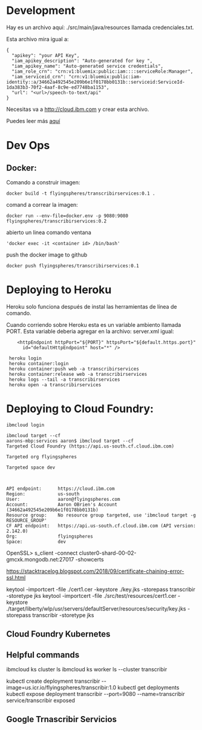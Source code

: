 # Development
Hay es un archivo aquí: ./src/main/java/resources llamada credenciales.txt. 


Esta archivo mira igual a:
```
{
  "apikey": "your API Key",
  "iam_apikey_description": "Auto-generated for key ",
  "iam_apikey_name": "Auto-generated service credentials",
  "iam_role_crn": "crn:v1:bluemix:public:iam::::serviceRole:Manager",
  "iam_serviceid_crn": "crn:v1:bluemix:public:iam-identity::a/34662a492545e209b6e1f0178bb0131b::serviceid:ServiceId-1da383b3-70f2-4aaf-8c9e-ed7748ba1153",
  "url": "<url>/speech-to-text/api"
}
```
Necesitas va a http://cloud.ibm.com y crear esta archivo.

Puedes leer más [aquí](../README.md)

# Dev Ops
## Docker:
Comando a construir imagen:
```
docker build -t flyingspheres/transcribirservices:0.1 .
```

comand a correar la imagen:
```
docker run --env-file=docker.env -p 9080:9080 flyingspheres/transcribirservices:0.2
```

abierto un linea comando ventana
```
'docker exec -it <container id> /bin/bash' 
```

push the docker image to github
```
docker push flyingspheres/transcribirservices:0.1
```

# Deploying to Heroku
Heroku solo funciona después de instal las herramientas de línea de comando. 

Cuando corriendo sobre Heroku esta es un variable ambiento llamada PORT.  Esta variable deberia agregar en la archivo: server.xml igual:
```
    <httpEndpoint httpPort="${PORT}" httpsPort="${default.https.port}"
      id="defaultHttpEndpoint" host="*" />
```
 
```
 heroku login
 heroku container:login
 heroku container:push web -a transcribirservices
 heroku container:release web -a transcribirservices
 heroku logs --tail -a transcribirservices
 heroku open -a transcribirservices
 ```


# Deploying to Cloud Foundry:
```
ibmcloud login

ibmcloud target --cf
aarons-mbp:services aaron$ ibmcloud target --cf
Targeted Cloud Foundry (https://api.us-south.cf.cloud.ibm.com)

Targeted org flyingspheres

Targeted space dev


                      
API endpoint:      https://cloud.ibm.com   
Region:            us-south   
User:              aaron@flyingspheres.com   
Account:           Aaron OBrien's Account (34662a492545e209b6e1f0178bb0131b)   
Resource group:    No resource group targeted, use 'ibmcloud target -g RESOURCE_GROUP'   
CF API endpoint:   https://api.us-south.cf.cloud.ibm.com (API version: 2.142.0)   
Org:               flyingspheres   
Space:             dev   

```

OpenSSL> s_client -connect cluster0-shard-00-02-gmcxk.mongodb.net:27017 -showcerts

https://stacktracelog.blogspot.com/2018/09/certificate-chaining-error-ssl.html

keytool -importcert -file ./cert1.cer -keystore ./key.jks -storepass transcribir -storetype jks
keytool -importcert -file ./src/test/resources/cert1.cer -keystore ./target/liberty/wlp/usr/servers/defaultServer/resources/security/key.jks -storepass transcribir -storetype jks


## Cloud Foundry Kubernetes
## Helpful commands
ibmcloud ks cluster ls
ibmcloud ks worker ls --cluster transcribir

kubectl create deployment transcribir --image=us.icr.io/flyingspheres/transcribir:1.0
kubectl get deployments
kubectl expose deployment transcribir --port=9080 --name=transcribir
service/transcribir exposed


## Google Trnascribir Servicios
